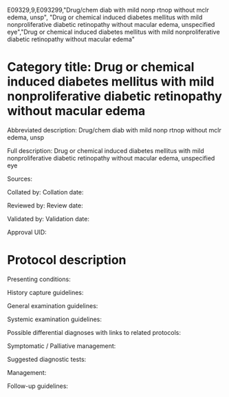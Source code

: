 E09329,9,E093299,"Drug/chem diab with mild nonp rtnop without mclr edema, unsp", "Drug or chemical induced diabetes mellitus with mild nonproliferative diabetic retinopathy without macular edema, unspecified eye","Drug or chemical induced diabetes mellitus with mild nonproliferative diabetic retinopathy without macular edema"
# Category title: Drug or chemical induced diabetes mellitus with mild nonproliferative diabetic retinopathy without macular edema

Abbreviated description: Drug/chem diab with mild nonp rtnop without mclr edema, unsp

Full description: Drug or chemical induced diabetes mellitus with mild nonproliferative diabetic retinopathy without macular edema, unspecified eye

Sources:

Collated by:
Collation date:

Reviewed by:
Review date:

Validated by:
Validation date:

Approval UID:

# Protocol description

Presenting conditions:

History capture guidelines:

General examination guidelines:

Systemic examination guidelines:

Possible differential diagnoses with links to related protocols:

Symptomatic / Palliative management:

Suggested diagnostic tests:

Management:

Follow-up guidelines:
